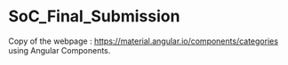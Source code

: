 # SoC_Final_Submission

Copy of the webpage : https://material.angular.io/components/categories using Angular Components.

